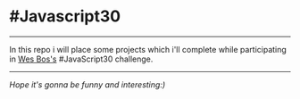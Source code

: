 # #Javascript30

---

In this repo i will place some projects which i'll complete while participating in [Wes Bos's](https://wesbos.com/ "Wes Bos website")
#JavaScript30 challenge.

---

_Hope it's gonna be funny and interesting:)_
